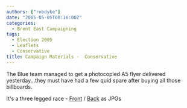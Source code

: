 ```yaml
---
authors: ["robdyke"]
date: "2005-05-05T08:16:00Z"
categories:
  - Brent East Campaigning
tags:
  - Election 2005
  - Leaflets
  - Conservative
title: Campaign Materials -  Conservative
---
```

The Blue team managed to get a photocopied A5 flyer delivered yesterday...they must have had a few quid spare after buying all those billboards.

It's a three legged race - [Front](http://www.comwifinet.com/becampaign/threelegrace1.jpg) / [Back](http://www.comwifinet.com/becampaign/threelegrace2.jpg) as JPGs
